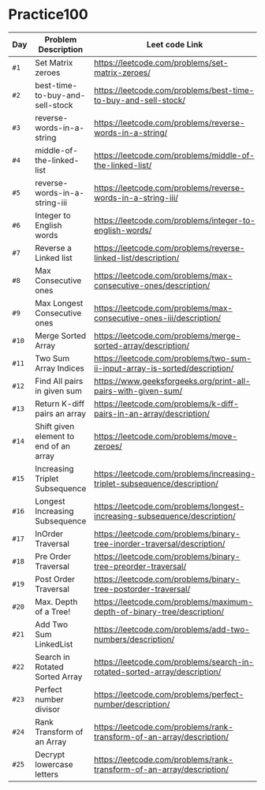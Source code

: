 # Practice100


| Day   | Problem Description                    | Leet code Link |
|-------|----------------------------------------| --- |
| `#1`  | Set Matrix zeroes                      | https://leetcode.com/problems/set-matrix-zeroes/ |
| `#2`  | best-time-to-buy-and-sell-stock        | https://leetcode.com/problems/best-time-to-buy-and-sell-stock/ |
| `#3`  | reverse-words-in-a-string              | https://leetcode.com/problems/reverse-words-in-a-string/ |
| `#4`  | middle-of-the-linked-list              | https://leetcode.com/problems/middle-of-the-linked-list/ |
| `#5`  | reverse-words-in-a-string-iii          | https://leetcode.com/problems/reverse-words-in-a-string-iii/ |
| `#6`  | Integer to English words               | https://leetcode.com/problems/integer-to-english-words/ |
| `#7`  | Reverse a Linked list                  | https://leetcode.com/problems/reverse-linked-list/description/ |
| `#8`  | Max Consecutive ones                   | https://leetcode.com/problems/max-consecutive-ones/description/ |
| `#9`  | Max Longest Consecutive ones           | https://leetcode.com/problems/max-consecutive-ones-iii/description/ |
| `#10` | Merge Sorted Array                     | https://leetcode.com/problems/merge-sorted-array/description/ |
| `#11` | Two Sum Array Indices                  | https://leetcode.com/problems/two-sum-ii-input-array-is-sorted/description/ |
| `#12` | Find All pairs in given sum            | https://www.geeksforgeeks.org/print-all-pairs-with-given-sum/ |
| `#13` | Return K-diff pairs an array           | https://leetcode.com/problems/k-diff-pairs-in-an-array/description/ |
| `#14` | Shift given element to end of an array | https://leetcode.com/problems/move-zeroes/ |
| `#15` | Increasing Triplet Subsequence         | https://leetcode.com/problems/increasing-triplet-subsequence/description/ |
| `#16` | Longest Increasing Subsequence         | https://leetcode.com/problems/longest-increasing-subsequence/description/ |
| `#17` | InOrder Traversal                      | https://leetcode.com/problems/binary-tree-inorder-traversal/description/ |
| `#18` | Pre Order Traversal                    | https://leetcode.com/problems/binary-tree-preorder-traversal/ |
| `#19` | Post Order Traversal                   | https://leetcode.com/problems/binary-tree-postorder-traversal/ |
| `#20` | Max. Depth of a Tree!                  | https://leetcode.com/problems/maximum-depth-of-binary-tree/description/ |
| `#21` | Add Two Sum LinkedList                 | https://leetcode.com/problems/add-two-numbers/description/ |
| `#22` | Search in Rotated Sorted Array         | https://leetcode.com/problems/search-in-rotated-sorted-array/description/ |
| `#23` | Perfect number divisor                 | https://leetcode.com/problems/perfect-number/description/ |
| `#24` | Rank Transform of an Array             | https://leetcode.com/problems/rank-transform-of-an-array/description/ |
| `#25` | Decrypt lowercase letters              | https://leetcode.com/problems/rank-transform-of-an-array/description/ |

